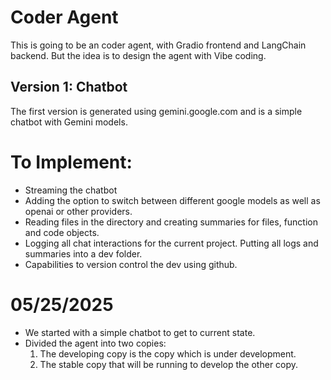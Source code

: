 # Coder Agent
This is going to be an coder agent, with Gradio frontend and LangChain backend. But the idea is to design the agent with Vibe coding. 

## Version 1: Chatbot
The first version is generated using gemini.google.com and is a simple chatbot with Gemini models.

# To Implement:
* Streaming the chatbot
* Adding the option to switch between different google models as well as openai or other providers.
* Reading files in the directory and creating summaries for files, function and code objects.
* Logging all chat interactions for the current project. Putting all logs and summaries into a dev folder.
* Capabilities to version control the dev using github.

# 05/25/2025
* We started with a simple chatbot to get to current state.
* Divided the agent into two copies: 
    1. The developing copy is the copy which is under development. 
    2. The stable copy that will be running to develop the other copy.